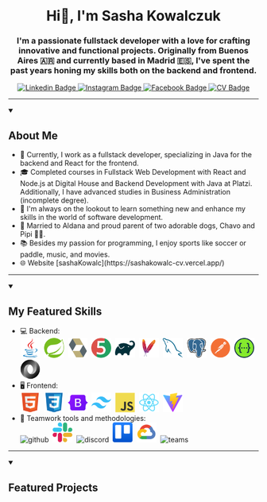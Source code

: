 <div id="header" align="center">
  <img src="" width="300"/>
  <h1 align="center">Hi👋, I'm Sasha Kowalczuk</h1>
  <h3 align="center">
    I'm a passionate fullstack developer with a love for crafting innovative and functional projects. Originally from Buenos Aires 🇦🇷 and currently based in Madrid 🇪🇸, I've spent the past years honing my skills both on the backend and frontend.
  </h3>
</div>

<div id="badges" align="center">
  <a href="https://www.linkedin.com/in/sasha-nahuel/" target="_blank">
    <img src="https://img.shields.io/badge/linkedin-%230077B5.svg?style=for-the-badge&logo=linkedin&logoColor=white" alt="Linkedin Badge"/>
  </a>
    <a href="https://www.instagram.com/sashakowalczuk/" target="_blank">
    <img src="https://img.shields.io/badge/Instagram-%23E4405F.svg?style=for-the-badge&logo=Instagram&logoColor=white" alt="Instagram Badge"/>
  </a>
    <a href="https://www.facebook.com/sasha.nahuel" target="_blank">
    <img src="https://img.shields.io/badge/Facebook-%231877F2.svg?style=for-the-badge&logo=Facebook&logoColor=white" alt="Facebook Badge"/>
  </a>
    <a href="https://sashakowalc-cv.vercel.app/" target="_blank">
    <img src="https://img.shields.io/badge/vercel-%23000000.svg?style=for-the-badge&logo=vercel&logoColor=white" alt="CV Badge"/>
  </a>
</div>

---

<!--Section About Me-->
<details open>
  <summary><h2>About Me</h2></summary>
  <ul>
    <li>💼 Currently, I work as a fullstack developer, specializing in Java for the backend and React for the frontend.</li>
    <li>🎓 Completed courses in Fullstack Web Development with React and Node.js at Digital House and Backend Development with Java at Platzi. Additionally, I have advanced studies in Business Administration (incomplete degree).</li>
    <li>🌱 I'm always on the lookout to learn something new and enhance my skills in the world of software development.</li>
    <li>💍 Married to Aldana and proud parent of two adorable dogs, Chavo and Pipi 🐶🐶.</li>
    <li>📚 Besides my passion for programming, I enjoy sports like soccer or paddle, music, and movies.</li>
    <li>🌐 Website [sashaKowalc](https://sashakowalc-cv.vercel.app/)</li>
  </ul>
</details>

---

<!--Section Skills-->
<details open> 
  <summary><h2>My Featured Skills</h2></summary>
  <ul>
    <li>💻 Backend: <br>
      <img src="https://github.com/devicons/devicon/blob/master/icons/java/java-original.svg" title="java" alt="java" width="40" height="40"/>&nbsp;
      <img src="https://github.com/devicons/devicon/blob/master/icons/spring/spring-original.svg" title="spring" alt="spring" width="40" height="40"/>&nbsp;
      <img src="https://github.com/devicons/devicon/blob/master/icons/hibernate/hibernate-original.svg" title="hibernate" alt="hibernate" width="40" height="40"/>&nbsp;
      <img src="https://github.com/devicons/devicon/blob/master/icons/junit/junit-original.svg" title="junit" alt="junit" width="40" height="40"/>&nbsp;
      <img src="https://github.com/devicons/devicon/blob/master/icons/gradle/gradle-original.svg" title="gradle" alt="gradle" width="40" height="40"/>&nbsp;
      <img src="https://github.com/devicons/devicon/blob/master/icons/maven/maven-original.svg" title="maven" alt="maven" width="40" height="40"/>&nbsp;
      <img src="https://github.com/devicons/devicon/blob/master/icons/mysql/mysql-original.svg" title="mysql" alt="mysql" width="40" height="40"/>&nbsp;
      <img src="https://github.com/devicons/devicon/blob/master/icons/postgresql/postgresql-original.svg" title="postgresql" alt="postgresql" width="40" height="40"/>&nbsp;
      <img src="https://github.com/devicons/devicon/blob/master/icons/postman/postman-original.svg" title="postman" alt="postman" width="40" height="40"/>&nbsp;
      <img src="https://github.com/devicons/devicon/blob/master/icons/swagger/swagger-original.svg" title="swagger" alt="swagger" width="40" height="40"/>&nbsp;
      <img src="https://github.com/devicons/devicon/blob/master/icons/json/json-original.svg" title="json" alt="json" width="40" height="40"/>&nbsp;
    </li>
    <li>🖥️ Frontend: <br>
      <img src="https://github.com/devicons/devicon/blob/master/icons/html5/html5-original.svg" title="html" alt="html" width="40" height="40"/>&nbsp;
      <img src="https://github.com/devicons/devicon/blob/master/icons/css3/css3-original.svg" title="css" alt="css" width="40" height="40"/>&nbsp;
      <img src="https://github.com/devicons/devicon/blob/master/icons/bootstrap/bootstrap-original.svg" title="bootstrap" alt="bootstrap" width="40" height="40"/>&nbsp;
      <img src="https://github.com/devicons/devicon/blob/master/icons/tailwindcss/tailwindcss-original.svg" title="tailwindcss" alt="tailwindcss" width="40" height="40"/>&nbsp;
      <img src="https://github.com/devicons/devicon/blob/master/icons/javascript/javascript-original.svg" title="javascript" alt="javascript" width="40" height="40"/>&nbsp;
      <img src="https://github.com/devicons/devicon/blob/master/icons/react/react-original.svg" title="react" alt="react" width="40" height="40"/>&nbsp;
      <img src="https://github.com/devicons/devicon/blob/master/icons/vitejs/vitejs-original.svg" title="vitejs" alt="vitejs" width="40" height="40"/>&nbsp;
    </li>
    <li>💬 Teamwork tools and methodologies:<br>
      <img src="https://www.svgrepo.com/show/475654/github-color.svg" title="github" alt="github" width="40" height="40"/>&nbsp;
      <img src="https://github.com/devicons/devicon/blob/master/icons/slack/slack-original.svg" title="slack" alt="slack" width="40" height="40"/>&nbsp;
      <img src="https://www.svgrepo.com/show/353655/discord-icon.svg" title="discord" alt="discord" width="40" height="40"/>&nbsp;
      <img src="https://github.com/devicons/devicon/blob/master/icons/trello/trello-original.svg" title="trello" alt="trello" width="40" height="40"/>&nbsp;
      <img src="https://github.com/devicons/devicon/blob/master/icons/googlecloud/googlecloud-original.svg" title="googlecloud" alt="googlecloud" width="40" height="40"/>&nbsp;
      <img src="https://www.svgrepo.com/show/452111/teams.svg" title="teams" alt="teams" width="40" height="40"/>&nbsp;
    </li>
  </ul>
</details>

---

<details open> 
  <summary><h2>Featured Projects</h2></summary>
  <div>
    
  </div>
</details>
<!--
**SashaKowalc/sashaKowalc** is a ✨ _special_ ✨ repository because its `README.md` (this file) appears on your GitHub profile.

Here are some ideas to get you started:

- 🔭 I’m currently working on ...
- 🌱 I’m currently learning ...
- 👯 I’m looking to collaborate on ...
- 🤔 I’m looking for help with ...
- 💬 Ask me about ...
- 📫 How to reach me: ...
- 😄 Pronouns: ...
- ⚡ Fun fact: ...
-->
